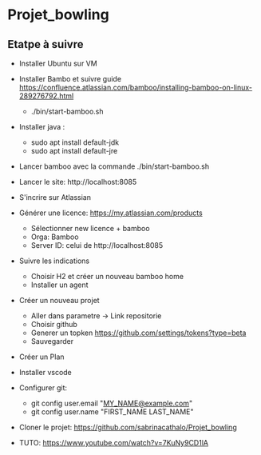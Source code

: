 # Projet_bowling
## Etatpe à suivre
- Installer Ubuntu sur VM

- Installer Bambo et suivre guide https://confluence.atlassian.com/bamboo/installing-bamboo-on-linux-289276792.html
    - ./bin/start-bamboo.sh

- Installer java :
    - sudo apt install default-jdk
    - sudo apt install default-jre

- Lancer bamboo avec la commande ./bin/start-bamboo.sh

- Lancer le site: http://localhost:8085

- S'incrire sur Atlassian

- Générer une licence: https://my.atlassian.com/products
    - Sélectionner new licence + bamboo
    - Orga: Bamboo
    - Server ID: celui de http://localhost:8085
    
 - Suivre les indications
    - Choisir H2 et créer un nouveau bamboo home
    - Installer un agent
   
 - Créer un nouveau projet
    - Aller dans parametre -> Link repositorie
    - Choisir github
    - Generer un topken https://github.com/settings/tokens?type=beta
    - Sauvegarder
    
  - Créer un Plan

- Installer vscode

- Configurer git:
    - git config user.email "MY_NAME@example.com"
    - git config user.name "FIRST_NAME LAST_NAME"

- Cloner le projet: https://github.com/sabrinacathalo/Projet_bowling

- TUTO: https://www.youtube.com/watch?v=7KuNy9CD1lA
